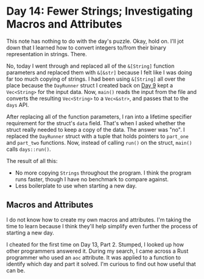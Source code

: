 # Day 14: Fewer Strings; Investigating Macros and Attributes
This note has nothing to do with the day's puzzle. Okay, hold on. I'll jot down that I learned how to convert integers to/from their binary representation in strings. There.

No, today I went through and replaced all of the `&[String]` function parameters and replaced them with `&[&str]` because I felt like I was doing far too much copying of strings. I had been using `&[String]` all over the place because the `DayRunner` struct I created back on [Day 9][1] kept a `Vec<String>` for the input data. Now, `main()` reads the input from the file and converts the resulting `Vec<String>` to a `Vec<&str>`, and passes that to the `days` API.

After replacing all of the function parameters, I ran into a lifetime specifier requirement for the struct's `data` field. That's when I asked whether the struct really needed to keep a copy of the data. The answer was "no". I replaced the `DayRunner` struct with a tuple that holds pointers to `part_one` and `part_two` functions. Now, instead of calling `run()` on the struct, `main()` calls `days::run()`.

The result of all this:
* No more copying `Strings` throughout the program. I think the program runs faster, though I have no benchmark to compare against.
* Less boilerplate to use when starting a new day.

## Macros and Attributes
I do not know how to create my own macros and attributes. I'm taking the time to learn because I think they'll help simplify even further the process of starting a new day.

I cheated for the first time on Day 13, Part 2. Stumped, I looked up how other programmers answered it. During my search, I came across a Rust programmer who used an `aoc` attribute. It was applied to a function to identify which day and part it solved. I'm curious to find out how useful that can be.


[1]: notes/day_09.md
